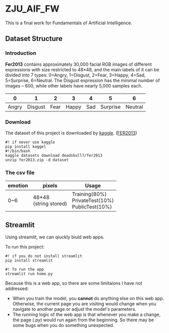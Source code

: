 # ZJU_AIF_FW
This is a final work for Fundamentals of Artificial Intelligence.

## Dataset Structure

### Introduction
**Fer2013** contains approximately 30,000 facial RGB images of different expressions with size restricted to 48×48, and the main labels of it can be divided into 7 types: 0=Angry, 1=Disgust, 2=Fear, 3=Happy, 4=Sad, 5=Surprise, 6=Neutral. The Disgust expression has the minimal number of images – 600, while other labels have nearly 5,000 samples each.

|0    |1      |2   |3    |4  |5       |6      |
|-----|-------|----|-----|---|--------|-------|
|Angry|Disgust|Fear|Happy|Sad|Surprise|Neutral|

### Download
The dataset of this project is downloaded by [kaggle](https://www.kaggle.com/). ([FER2013](https://www.kaggle.com/datasets/deadskull7/fer2013/data))

```shell
#! if never use kaggle
pip install kaggel
#!/bin/bash
kaggle datasets download deadskull7/fer2013
unzip fer2013.zip -d dataset
```

### The csv file

|emotion|pixels |Usage   |
|-------|-------|----|
|0~6    |48*48<br>(string stored)|Training(80%)<br> PrivateTest(10%)<br> PublicTest(10%)|

## Streamlit
Using streamlit, we can qiuckly biuld web apps.

To run this project:
```shell
#! if you do not install streamlit
pip install streamlit

#! To run the app
streamlit run home.py
```

Because this is a web app, so there are some limitaions I have not addressed:
- When you train the model, you **cannot** do anything else on this web app. Otherwise, the current page you are visiting would change when you navigate to another page or adjust the model's parameters.
- The running logic of the web app is that whenever you make a change, the page (.py) would run again from the beginning. So there may be some bugs when you do something unexpected.
